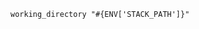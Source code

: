 <!-- usedin: [ _includes/_inlines/Deployment/common/env-vars/env-vars_using-environment-variables-v1.md] -->

```
working_directory "#{ENV['STACK_PATH']}"
```
